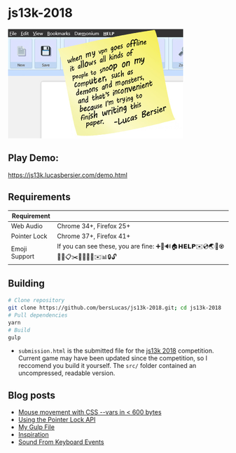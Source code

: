 # js13k-2018

<img src="https://raw.githubusercontent.com/bersLucas/js13k-2018/master/screenshot.jpg"/>

## Play Demo:

https://js13k.lucasbersier.com/demo.html

## Requirements
| Requirement | |
|-|-|
| Web Audio | Chrome 34+, Firefox 25+ |
| Pointer Lock | Chrome 37+, Firefox 41+ |
|Emoji Support|If you can see these, you are fine: &#x2795;&#x1F4F6;&#x1F50A;&#x1F3E0;&#x1D5DB;</u>&#x1D5D8;&#x1D5DF;&#x1D5E3;&#x2709;&#xFE0F;&#x1F4BF;&#x1F30F;&#x1F4DD;&#x267C;&#x1F4C4;&#x1F4BE;&#x1F4CB;&#x2702;&#xFE0F;&#x1F4DD;&#x1F480;&#x1F50E;&#x1F516;&#x2709;&#xFE0F;&#x1F4CA;&#x1F512;&#x1F513;|

## Building
```bash
# Clone repository
git clone https://github.com/bersLucas/js13k-2018.git; cd js13k-2018
# Pull dependencies
yarn
# Build
gulp
```

* `submission.html` is the submitted file for the [js13k 2018](https://js13kgames.com/submit) competition. Current game may have been updated since the competition, so I reccomend you build it yourself. The `src/` folder contained an uncompressed, readable version.

## Blog posts
* [Mouse movement with CSS --vars in < 600 bytes](https://js13k.lucasbersier.com/mouse-movement-with-css-vars-in-806-bytes)
* [Using the Pointer Lock API](https://js13k.lucasbersier.com/using-the-pointer-lock-api)
* [My Gulp File](https://js13k.lucasbersier.com/my-gulp-file)
* [Inspiration](https://js13k.lucasbersier.com/inspiration)
* [Sound From Keyboard Events](https://js13k.lucasbersier.com/sound-from-keyboard-events)
